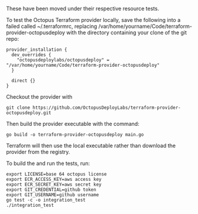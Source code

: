 These have been moved under their respective resource tests.

To test the Octopus Terraform provider locally, save the following into a failed called ~/.terraformrc, replacing
/var/home/yourname/Code/terraform-provider-octopusdeploy with the directory containing your clone
of the git repo:

	provider_installation {
	  dev_overrides {
		"octopusdeploylabs/octopusdeploy" = "/var/home/yourname/Code/terraform-provider-octopusdeploy"
	  }

	  direct {}
	}

Checkout the provider with

	git clone https://github.com/OctopusDeployLabs/terraform-provider-octopusdeploy.git

Then build the provider executable with the command:

	go build -o terraform-provider-octopusdeploy main.go

Terraform will then use the local executable rather than download the provider from the registry.

To build the and run the tests, run:

	export LICENSE=base 64 octopus license
	export ECR_ACCESS_KEY=aws access key
	export ECR_SECRET_KEY=aws secret key
	export GIT_CREDENTIAL=github token
	export GIT_USERNAME=github username
	go test -c -o integration_test
	./integration_test

